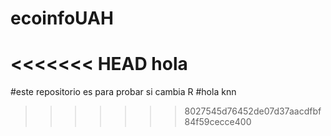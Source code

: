 # ecoinfoUAH
<<<<<<< HEAD
hola
=======
#este repositorio es para probar si cambia R
#hola
knn
>>>>>>> 8027545d76452de07d37aacdfbf84f59cecce400
